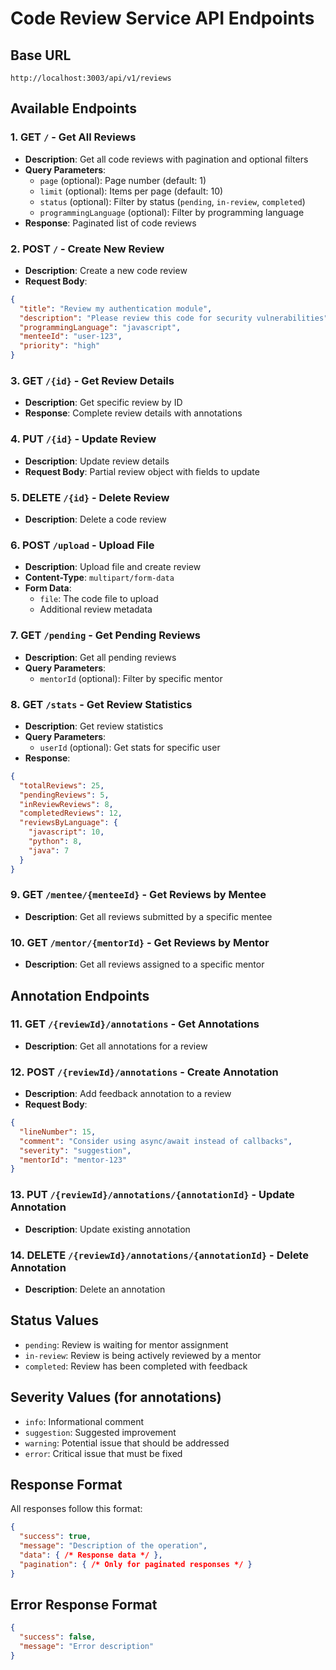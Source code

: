 # Code Review Service API Endpoints

## Base URL
`http://localhost:3003/api/v1/reviews`

## Available Endpoints

### 1. **GET** `/` - Get All Reviews
- **Description**: Get all code reviews with pagination and optional filters
- **Query Parameters**:
  - `page` (optional): Page number (default: 1)
  - `limit` (optional): Items per page (default: 10)
  - `status` (optional): Filter by status (`pending`, `in-review`, `completed`)
  - `programmingLanguage` (optional): Filter by programming language
- **Response**: Paginated list of code reviews

### 2. **POST** `/` - Create New Review
- **Description**: Create a new code review
- **Request Body**:
```json
{
  "title": "Review my authentication module",
  "description": "Please review this code for security vulnerabilities",
  "programmingLanguage": "javascript",
  "menteeId": "user-123",
  "priority": "high"
}
```

### 3. **GET** `/{id}` - Get Review Details
- **Description**: Get specific review by ID
- **Response**: Complete review details with annotations

### 4. **PUT** `/{id}` - Update Review
- **Description**: Update review details
- **Request Body**: Partial review object with fields to update

### 5. **DELETE** `/{id}` - Delete Review
- **Description**: Delete a code review

### 6. **POST** `/upload` - Upload File
- **Description**: Upload file and create review
- **Content-Type**: `multipart/form-data`
- **Form Data**: 
  - `file`: The code file to upload
  - Additional review metadata

### 7. **GET** `/pending` - Get Pending Reviews
- **Description**: Get all pending reviews
- **Query Parameters**:
  - `mentorId` (optional): Filter by specific mentor

### 8. **GET** `/stats` - Get Review Statistics
- **Description**: Get review statistics
- **Query Parameters**:
  - `userId` (optional): Get stats for specific user
- **Response**:
```json
{
  "totalReviews": 25,
  "pendingReviews": 5,
  "inReviewReviews": 8,
  "completedReviews": 12,
  "reviewsByLanguage": {
    "javascript": 10,
    "python": 8,
    "java": 7
  }
}
```

### 9. **GET** `/mentee/{menteeId}` - Get Reviews by Mentee
- **Description**: Get all reviews submitted by a specific mentee

### 10. **GET** `/mentor/{mentorId}` - Get Reviews by Mentor
- **Description**: Get all reviews assigned to a specific mentor

## Annotation Endpoints

### 11. **GET** `/{reviewId}/annotations` - Get Annotations
- **Description**: Get all annotations for a review

### 12. **POST** `/{reviewId}/annotations` - Create Annotation
- **Description**: Add feedback annotation to a review
- **Request Body**:
```json
{
  "lineNumber": 15,
  "comment": "Consider using async/await instead of callbacks",
  "severity": "suggestion",
  "mentorId": "mentor-123"
}
```

### 13. **PUT** `/{reviewId}/annotations/{annotationId}` - Update Annotation
- **Description**: Update existing annotation

### 14. **DELETE** `/{reviewId}/annotations/{annotationId}` - Delete Annotation
- **Description**: Delete an annotation

## Status Values
- `pending`: Review is waiting for mentor assignment
- `in-review`: Review is being actively reviewed by a mentor
- `completed`: Review has been completed with feedback

## Severity Values (for annotations)
- `info`: Informational comment
- `suggestion`: Suggested improvement
- `warning`: Potential issue that should be addressed
- `error`: Critical issue that must be fixed

## Response Format
All responses follow this format:
```json
{
  "success": true,
  "message": "Description of the operation",
  "data": { /* Response data */ },
  "pagination": { /* Only for paginated responses */ }
}
```

## Error Response Format
```json
{
  "success": false,
  "message": "Error description"
}
```